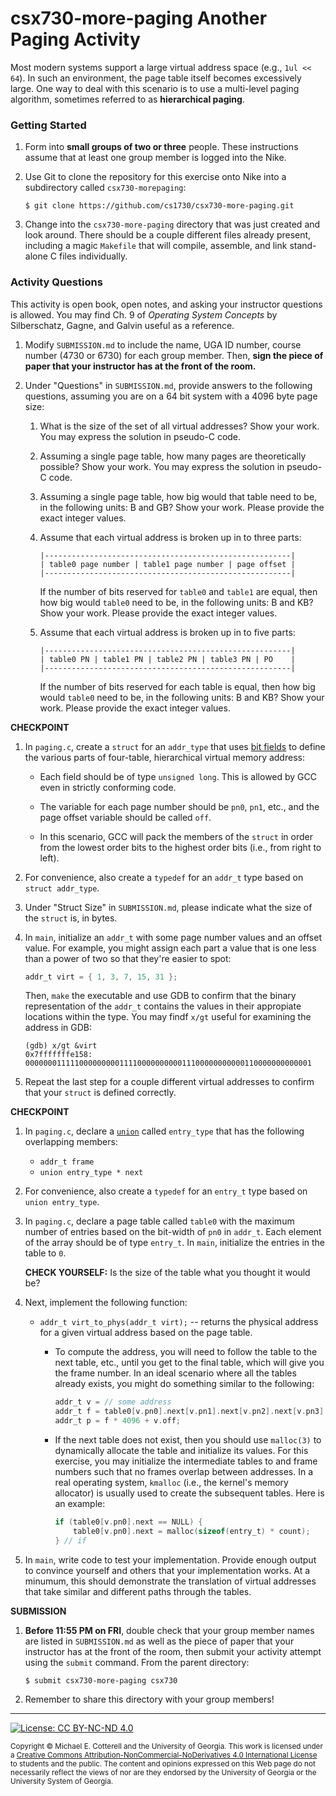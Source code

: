 # csx730-more-paging Another Paging Activity

Most modern systems support a large virtual address space (e.g., `1ul << 64`).
In such an environment, the page table itself becomes excessively large.
One way to deal with this scenario is to use a multi-level paging algorithm,
sometimes referred to as **hierarchical paging**.

### Getting Started

1. Form into **small groups of two or three** people. These instructions assume that at least one group
   member is logged into the Nike.

1. Use Git to clone the repository for this exercise onto Nike into a subdirectory called
   `csx730-morepaging`:

   ```
   $ git clone https://github.com/cs1730/csx730-more-paging.git
   ```

1. Change into the `csx730-more-paging` directory that was just created and look around.
   There should be a couple different files already present, including a magic `Makefile`
   that will compile, assemble, and link stand-alone C files individually.

### Activity Questions

This activity is open book, open notes, and asking your instructor questions is allowed.
You may find Ch. 9 of _Operating System Concepts_ by Silberschatz, Gagne, and Galvin
useful as a reference.

1. Modify `SUBMISSION.md` to include the name, UGA ID number, course number (4730 or 6730)
   for each group member. Then, **sign the piece of paper that your instructor has at the front
   of the room.**

1. Under "Questions" in `SUBMISSION.md`, provide answers to the following
   questions, assuming you are on a 64 bit system with a 4096 byte page size:

   1. What is the size of the set of all virtual addresses?
      Show your work. You may express the solution in pseudo-C code.

   1. Assuming a single page table, how many pages are theoretically possible?
      Show your work. You may express the solution in pseudo-C code.

   1. Assuming a single page table, how big would that table need to be,
      in the following units: B and GB? Show your work. Please provide the exact
      integer values.

   1. Assume that each virtual address is broken up in to three parts:

      ```
      |-------------------------------------------------------|
      | table0 page number | table1 page number | page offset |
      |-------------------------------------------------------|
      ```

      If the number of bits reserved for `table0` and `table1` are
      equal, then how big would `table0` need to be, in the
      following units: B and KB? Show your work. Please provide the exact
      integer values.

   1. Assume that each virtual address is broken up in to five parts:

      ```
      |-------------------------------------------------------|
      | table0 PN | table1 PN | table2 PN | table3 PN | PO    |
      |-------------------------------------------------------|
      ```

      If the number of bits reserved for each table is equal,
      then how big would `table0` need to be, in the following
      units: B and KB? Show your work. Please provide the exact
      integer values.

**CHECKPOINT**

1. In `paging.c`, create a `struct` for an `addr_type` that uses
   [bit fields](https://en.cppreference.com/w/c/language/bit_field)
   to define the various parts of four-table, hierarchical virtual
   memory address:

   * Each field should be of type `unsigned long`.
     This is allowed by GCC even in strictly conforming code.

   * The variable for each page number should be `pn0`, `pn1`, etc.,
     and the page offset variable should be called `off`.

   * In this scenario, GCC will pack the members of the `struct`
     in order from the lowest order bits to the highest order bits
     (i.e., from right to left).

1. For convenience, also create a `typedef` for an `addr_t` type based
   on `struct addr_type`.

1. Under "Struct Size" in `SUBMISSION.md`, please indicate what
   the size of the `struct` is, in bytes.

1. In `main`, initialize an `addr_t` with some page number values
   and an offset value. For example, you might assign each part
   a value that is one less than a power of two so that they're
   easier to spot:

   ```c
   addr_t virt = { 1, 3, 7, 15, 31 };
   ```

   Then, `make` the executable and use GDB to
   confirm that the binary representation of the `addr_t` contains
   the values in their appropiate locations within the type. You
   may findf `x/gt` useful for examining the address in GDB:

   ```
   (gdb) x/gt &virt
   0x7fffffffe158:  0000000111110000000001111000000000011100000000000110000000000001
   ```

1. Repeat the last step for a couple different virtual addresses
   to confirm that your `struct` is defined correctly.

**CHECKPOINT**

1. In `paging.c`, declare a [`union`](https://en.cppreference.com/w/c/language/union)
   called `entry_type` that has the following overlapping members:

   * `addr_t frame`
   * `union entry_type * next`

1. For convenience, also create a `typedef` for an `entry_t` type based
   on `union entry_type`.

1. In `paging.c`, declare a page table called `table0` with
   the maximum number of entries based on the bit-width of
   `pn0` in `addr_t`. Each element of the array should be of
   type `entry_t`. In `main`, initialize the entries in the table
   to `0`.

   **CHECK YOURSELF:** Is the size of the table what you thought it would be?

1. Next, implement the following function:

   * `addr_t virt_to_phys(addr_t virt);` -- returns the physical address for a
     given virtual address based on the page table.

     * To compute the address, you will need to follow the table to the
       next table, etc., until you get to the final table, which will give
       you the frame number. In an ideal scenario where all the tables
       already exists, you might do something similar to the following:

       ```c
       addr_t v = // some address
       addr_t f = table0[v.pn0].next[v.pn1].next[v.pn2].next[v.pn3].frame;
       addr_t p = f * 4096 + v.off;
       ```

     * If the next table does not exist, then you should use `malloc(3)` to
       dynamically allocate the table and initialize its values. For this
       exercise, you may initialize the intermediate tables to and frame numbers
       such that no frames overlap between addresses. In a real operating system,
       `kmalloc` (i.e., the kernel's memory allocator) is usually used to create
       the subsequent tables. Here is an example:

       ```c
       if (table0[v.pn0].next == NULL) {
           table0[v.pn0].next = malloc(sizeof(entry_t) * count);
       } // if
       ```

1. In `main`, write code to test your implementation. Provide enough output to
   convince yourself and others that your implementation works. At a minumum,
   this should demonstrate the translation of virtual addresses that take
   similar and different paths through the tables.

**SUBMISSION**

1. **Before 11:55 PM on FRI**, double check that your group member names are listed
   in `SUBMISSION.md` as well as the piece of paper that your instructor has at the
   front of the room, then submit your activity attempt using the `submit` command.
   From the parent directory:

   ```
   $ submit csx730-more-paging csx730
   ```

1. Remember to share this directory with your group members!

<hr/>

[![License: CC BY-NC-ND 4.0](https://img.shields.io/badge/License-CC%20BY--NC--ND%204.0-lightgrey.svg)](http://creativecommons.org/licenses/by-nc-nd/4.0/)

<small>
Copyright &copy; Michael E. Cotterell and the University of Georgia.
This work is licensed under a <a rel="license" href="http://creativecommons.org/licenses/by-nc-nd/4.0/">Creative Commons Attribution-NonCommercial-NoDerivatives 4.0 International License</a> to students and the public.
The content and opinions expressed on this Web page do not necessarily reflect the views of nor are they endorsed by the University of Georgia or the University System of Georgia.
</small>
